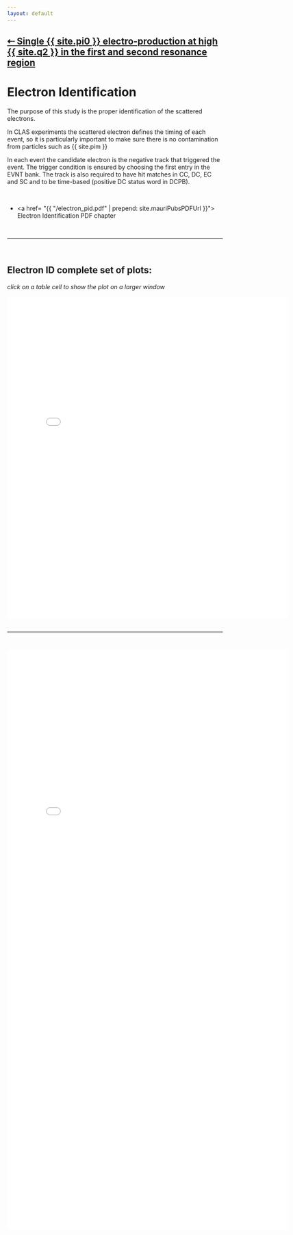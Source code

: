 ```yaml
---
layout: default
---
```


## [ &#8672;  Single {{ site.pi0 }} electro-production at high {{ site.q2 }} in the first and second resonance region ](pi0_resonance)

# Electron Identification

The purpose of this study is the proper identification of the scattered electrons. 

In CLAS experiments the scattered electron defines the timing of each event, 
so it is particularly important to make sure there is no contamination 
from particles such as {{ site.pim }}

In each event the candidate electron is the negative track that triggered the event. 
The trigger condition is ensured by choosing the first entry in the EVNT bank. 
The track is also required to have hit matches in CC, DC, EC and SC and to be time-based 
(positive DC status word in DCPB).

<br/>




- <a href= "{{ "/electron_pid.pdf"  | prepend: site.mauriPubsPDFUrl }}"> Electron Identification PDF chapter</a>

<br/>

___

<br/>


## Electron ID complete set of plots:
*click on a table cell to show the plot on a larger window*


<div style="margin-top:10px;">
     <iframe width="130%" height="750" src="{{ "/epid"  | prepend: site.mauriPlotsUrl }}/cuts.html" frameborder="0" ></iframe>
</div>

<br/>

___

<br/>


<div style="margin-top:10px;">
     <iframe width="130%" height="1350" src="{{ "/epid"  | prepend: site.mauriPlotsUrl }}/slices.html"  frameborder="0" ></iframe>
</div>

